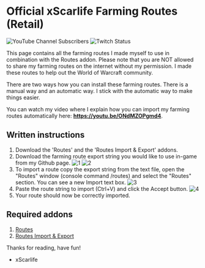 # Official xScarlife Farming Routes (Retail)

![YouTube Channel Subscribers](https://img.shields.io/youtube/channel/subscribers/UCY_LsfkMQS--TVMvGl90rNA?style=social)
![Twitch Status](https://img.shields.io/twitch/status/xscarlife?style=social)

This page contains all the farming routes I made myself to use in combination with the Routes addon. Please note that you are NOT allowed to share my farming routes on the internet without my permission. I made these routes to help out the World of Warcraft community.

There are two ways how you can install these farming routes. There is a manual way and an automatic way. I stick with the automatic way to make things easier.

You can watch my video where I explain how you can import my farming routes automatically here: **https://youtu.be/ONdMZOPgmd4**.


## Written instructions
1) Download the 'Routes' and the 'Routes Import & Export' addons.
2) Download the farming route export string you would like to use in-game from my Github page.
![1](https://user-images.githubusercontent.com/24465574/185458308-5ab2281c-d84f-465e-9b62-68cddfdf1bcf.png)
![2](https://user-images.githubusercontent.com/24465574/185458402-e1fcde95-4951-4fd8-b91b-7e32e8062a1a.png)
3) To import a route copy the export string from the text file, open the "Routes" window (console command /routes) and select the "Routes" section. You can see a new Import text box. 
![3](https://user-images.githubusercontent.com/24465574/185458458-e1202e9f-231e-49e0-8931-71b6173d1019.png)
5) Paste the route string to import (Ctrl+V) and click the Accept button. 
![4](https://user-images.githubusercontent.com/24465574/185458492-86949b8d-80a1-4460-815c-c0de44761c92.png)
7) Your route should now be correctly imported.

## Required addons
1) [Routes](https://www.curseforge.com/wow/addons/routes)
2) [Routes Import & Export](https://www.curseforge.com/wow/addons/routes-import-export)

Thanks for reading, have fun!

- xScarlife
